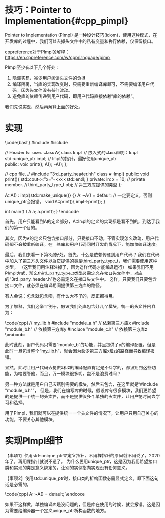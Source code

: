 技巧：Pointer to Implementation{#cpp_pimpl}
=========================================

Pointer to Implementation (PImpl) 是一种设计技巧(idiom)，使用这种模式，在开发库的过程中，我们可以去掉头文件中的私有变量和执行依赖，仅保留接口。

cppreference对于PImpl的解释：https://en.cppreference.com/w/cpp/language/pimpl

PImpl至少有以下几个好处：

1. 隐藏实现，减少用户阅读头文件的负担
2. 编译隔离，当库的实现改变时，只需要重新编译库即可，不需要编译用户代码，因为头文件没有任何改动。
3. 避免库的依赖传递到用户代码，即用户代码直接依赖“库的依赖”。

我们先说实现，然后再解释上面的好处。


# 实现

\code{bash}
#include <iostream>
#include <memory>

// Header for user.
class A{
    class Impl; // 嵌入式的class声明：Impl
    std::unique_ptr<Impl> impl; // Impl的指针，最好使用unique_ptr    
public:
    void print();
    A();
    ~A();
};

// cpp file.
// #include "3rd_party_header.hh"
class A::Impl{
public:
    void print(){
        std::cout<<"x="<<x<<std::endl;
    }
private:
    int x = 10;  // private member.
    // third_party_type_t obj;  // 第三方库提供的类型
};

A::A() : impl{std::make_unique<Impl>()} {}
A::~A() = default;  // 一定要定义，否则unique_ptr会报错。
void A::print(){
    impl->print();
}

int main()
{
    A a;
    a.print();
}
\endcode

首先，用户只能看到A的定义部分，A::Impl的定义的实现都是看不到的，到达了我们的第一个目的。

其次，因为A的定义只包含接口部分，只要接口不动，不管实现怎么改动，用户代码都不会被重新编译，在一些库和用户代码同时开发的情况下，能加快编译速度。

最后，我们来看一下第3点好处，首先，什么是依赖传递到用户代码？
我们在代码中加入了第三方头文件以及它提供的类型third_party_type_t，我们需要使用这种类型。
（这里我们用注释注掉了，因为这样代码才能编译运行）
如果我们不用PImpl方式，那么third_party_type_t类型必需定义在接口头文件中，对应的“3rd_party_header.h”也必需定义在接口头文件中。
这样，只要我们只要包含接口文件，就必须在编译期间提供第三方库的路径。

有人会说：包含就包含呗，有什么大不了的，反正都得用。

为了解释，我们这举个例子，假设我们的库包含好几个模块，统一的头文件内容为：

\code{cpp}
// my_lib.h
#include "module_a.h"   // 依赖第三方库x
#include "module_b.h"   // 依赖第三方库y
#include "module_c.h"   // 依赖第三方库z
\endcode

此时此刻，用户代码只需要“module_b”的功能，并且提供了y的编译配置，但是此时一旦包含整个“my_lib.h”，就会因为缺少第三方库x和z的路径而导致编译报错。

显然，此时让用户代码去提供x和z的编译配置肯定是不科学的，都没用到这些功能，为啥要管他，而且，万一模块很多呢，岂不是浪费时间？

另一种方法就是用户自己去甄别需要的模块，然后去包含，在这里就是“#include "module_b.h"”，
但是，我们在编写库的时候，假设库有很多模块，我们更希望的是提供一个统一的头文件，而不是提供很多个单独的头文件，让用户花时间去学习和选择。

用了PImpl，我们就可以在提供统一一个头文件的情况下，让用户只用自己关心的功能，不要关心其他模块。


# 实现PImpl细节

【事项1】使用std::unique_ptr来定义指针，不用裸指针的原因就不用说了，2020年了，再用裸指针就说不通了。
为什么要用unique_ptr，这是因为我们希望接口类和实现的类是意义绑定的，让别的实例指向实现没有任何意义。

【事项2】使用std::unique_ptr时，接口类的析构函数必需显式定义，即下面这句话是必需的。

\code{cpp}
A::~A() = default;
\endcode

如果不这样做，单独编译库是没问题的，但是库在使用的时候，就会报错。这是因为需要给编译器一个定义unique_ptr析构函数的地方。